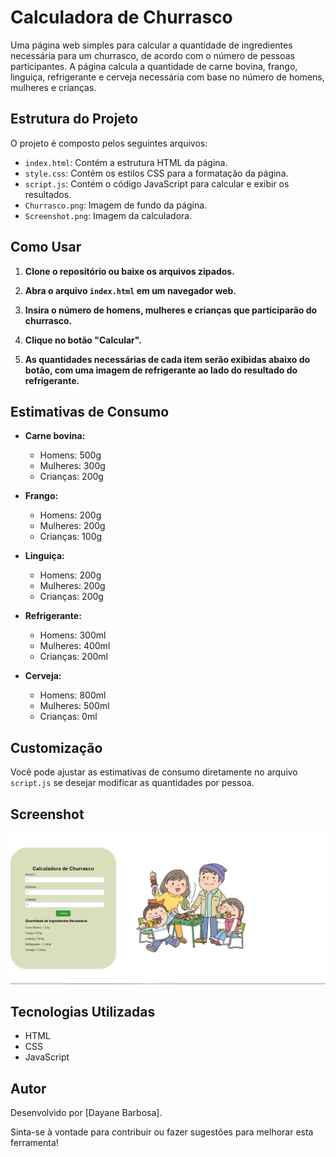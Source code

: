 # Calculadora de Churrasco

Uma página web simples para calcular a quantidade de ingredientes necessária para um churrasco, de acordo com o número de pessoas participantes. A página calcula a quantidade de carne bovina, frango, linguiça, refrigerante e cerveja necessária com base no número de homens, mulheres e crianças.

## Estrutura do Projeto

O projeto é composto pelos seguintes arquivos:

- `index.html`: Contém a estrutura HTML da página.
- `style.css`: Contém os estilos CSS para a formatação da página.
- `script.js`: Contém o código JavaScript para calcular e exibir os resultados.
- `Churrasco.png`: Imagem de fundo da página.
- `Screenshot.png`: Imagem da calculadora.

## Como Usar

1. **Clone o repositório ou baixe os arquivos zipados.**

2. **Abra o arquivo `index.html` em um navegador web.**

3. **Insira o número de homens, mulheres e crianças que participarão do churrasco.**

4. **Clique no botão "Calcular".**

5. **As quantidades necessárias de cada item serão exibidas abaixo do botão, com uma imagem de refrigerante ao lado do resultado do refrigerante.**

## Estimativas de Consumo

- **Carne bovina:**
  - Homens: 500g
  - Mulheres: 300g
  - Crianças: 200g

- **Frango:**
  - Homens: 200g
  - Mulheres: 200g
  - Crianças: 100g

- **Linguiça:**
  - Homens: 200g
  - Mulheres: 200g
  - Crianças: 200g

- **Refrigerante:**
  - Homens: 300ml
  - Mulheres: 400ml
  - Crianças: 200ml

- **Cerveja:**
  - Homens: 800ml
  - Mulheres: 500ml
  - Crianças: 0ml

## Customização

Você pode ajustar as estimativas de consumo diretamente no arquivo `script.js` se desejar modificar as quantidades por pessoa.

## Screenshot

![Screenshot](Screenshot.PNG)

## Tecnologias Utilizadas

- HTML
- CSS
- JavaScript

## Autor

Desenvolvido por [Dayane Barbosa]. 

Sinta-se à vontade para contribuir ou fazer sugestões para melhorar esta ferramenta!
